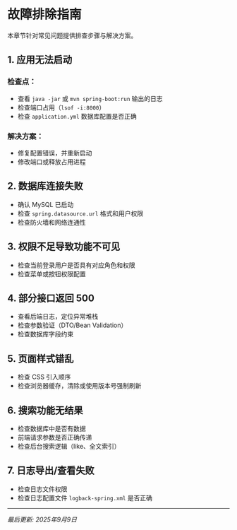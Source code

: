 # 故障排除指南

本章节针对常见问题提供排查步骤与解决方案。

## 1. 应用无法启动

### 检查点：
- 查看 `java -jar` 或 `mvn spring-boot:run` 输出的日志
- 检查端口占用（`lsof -i:8000`）
- 检查 `application.yml` 数据库配置是否正确

### 解决方案：
- 修复配置错误，并重新启动
- 修改端口或释放占用进程

## 2. 数据库连接失败
- 确认 MySQL 已启动
- 检查 `spring.datasource.url` 格式和用户权限
- 检查防火墙和网络连通性

## 3. 权限不足导致功能不可见
- 检查当前登录用户是否具有对应角色和权限
- 检查菜单或按钮权限配置

## 4. 部分接口返回 500
- 查看后端日志，定位异常堆栈
- 检查参数验证（DTO/Bean Validation）
- 检查数据库字段约束

## 5. 页面样式错乱
- 检查 CSS 引入顺序
- 检查浏览器缓存，清除或使用版本号强制刷新

## 6. 搜索功能无结果
- 检查数据库中是否有数据
- 前端请求参数是否正确传递
- 检查后台搜索逻辑（like、全文索引）

## 7. 日志导出/查看失败
- 检查日志文件权限
- 检查日志配置文件 `logback-spring.xml` 是否正确

---

*最后更新: 2025年9月9日*
